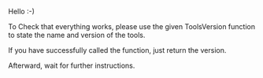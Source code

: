 Hello :-)

To Check that everything works, please use the given ToolsVersion function to state the name and version
of the tools.

If you have successfully called the function, just return the version.

Afterward, wait for further instructions.
